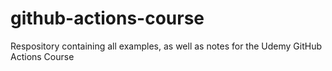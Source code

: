 # github-actions-course
Respository containing all examples, as well as notes for the Udemy GitHub Actions Course
